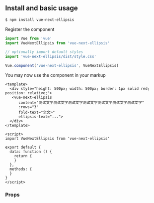 ## Install and basic usage

```bash
$ npm install vue-next-ellipsis
```


Register the component

```js
import Vue from 'vue'
import VueNextEllipsis from 'vue-next-ellipsis'

// optionally import default styles
import 'vue-next-ellipsis/dist/style.css'

Vue.component('vue-next-ellipsis', VueNextEllipsis)
```

You may now use the component in your markup

```vue
<template>
  <div style="height: 500px; width: 500px; border: 1px solid red; position: relative;">
   <vue-next-ellipsis  
      content="测试文字测试文字测试文字测试文字测试文字测试文字测试文字"
      :rows="3"
      fold-text="全文>"
      ellipsis-text="...">
  </div>
</template>

<script>
import VueNextEllipsis from 'vue-next-ellipsis'

export default {
  data: function () {
    return {
    }
  },
  methods: {
  }
}
</script>
```

### Props
